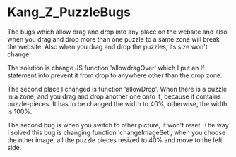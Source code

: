 # Kang_Z_PuzzleBugs

The bugs which allow drag and drop into any place on the website and also when you drag and drop more than one puzzle to a same zone will break the website. Also when you drag and drop the puzzles, its size won't change.

The solution is change JS function 'allowdragOver' which I put an If statement into prevent it from drop to anywhere other than the drop zone.

The second place I changed is function 'allowDrop'. When there is a puzzle in a zone, and you drag and drop another one onto it, because it contains puzzle-pieces. It has to be changed the width to 40%, otherwise, the width is 100%.

The second bug is when you switch to other picture, it won't reset. The way I solved this bug is changing function 'changeImageSet', when you choose the other image, all the puzzle pieces resized to 40% and move to the left side.
